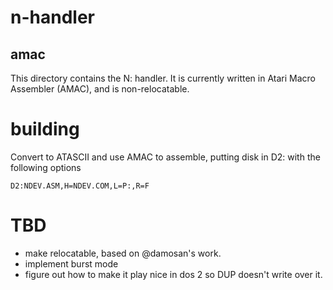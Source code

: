 n-handler
=========

amac
----

This directory contains the N: handler. It is currently written in Atari Macro Assembler (AMAC), and is non-relocatable.

building
========

Convert to ATASCII and use AMAC to assemble, putting disk in D2: with the following options

```
D2:NDEV.ASM,H=NDEV.COM,L=P:,R=F
```

TBD
===

* make relocatable, based on @damosan's work.
* implement burst mode
* figure out how to make it play nice in dos 2 so DUP doesn't write over it.
